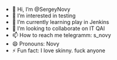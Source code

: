 - 👋 Hi, I’m @SergeyNovy
- 👀 I’m interested in testing
- 🌱 I’m currently learning play in Jenkins
- 💞️ I’m looking to collaborate on IT QAI
- 📫 How to reach me telegramm: s_novy
- 😄 Pronouns: Novy
- ⚡ Fun fact: I love skinny. fuck anyone

<!---
SergeyNovy/SergeyNovy is a ✨ special ✨ repository because its `README.md` (this file) appears on your GitHub profile.
You can click the Preview link to take a look at your changes.
--->
